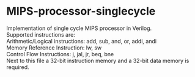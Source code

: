 # MIPS-processor-singlecycle
Implementation of single cycle MIPS processor in Verilog.<br />
Supported instructions are: <br />
Arithmetic/Logical instructions: add, sub, and, or, addi, andi<br />
Memory Reference Instruction: lw, sw<br />
Control Flow Instructions: j, jal, jr, beq, bne<br />
Next to this file a 32-bit instruction memory and a 32-bit data memory is required.
